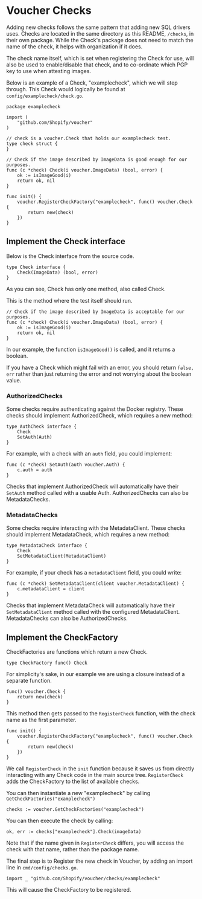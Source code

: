 # Voucher Checks

Adding new checks follows the same pattern that adding new SQL drivers uses. Checks are located in the same directory as this README, `/checks`, in their own package. While the Check's package does not need to match the name of the check, it helps with organization if it does.

The check name itself, which is set when registering the Check for use, will also be used to enable/disable that check, and to co-ordinate which PGP key to use when attesting images.

Below is an example of a Check, "examplecheck", which we will step through. This Check would logically be found at `config/examplecheck/check.go`.

```golang
package examplecheck

import (
	"github.com/Shopify/voucher"
)

// check is a voucher.Check that holds our examplecheck test.
type check struct {
}

// Check if the image described by ImageData is good enough for our purposes.
func (c *check) Check(i voucher.ImageData) (bool, error) {
    ok := isImageGood(i)
	return ok, nil
}

func init() {
	voucher.RegisterCheckFactory("examplecheck", func() voucher.Check {
		return new(check)
	})
}
```

## Implement the Check interface

Below is the Check interface from the source code.

```golang
type Check interface {
	Check(ImageData) (bool, error)
}
```

As you can see, Check has only one method, also called Check.

This is the method where the test itself should run.

```golang
// Check if the image described by ImageData is acceptable for our purposes.
func (c *check) Check(i voucher.ImageData) (bool, error) {
    ok := isImageGood(i)
	return ok, nil
}
```

In our example, the function `isImageGood()` is called, and it returns a boolean.

If you have a Check which might fail with an error, you should return `false, err` rather than just returning the error and not worrying about the boolean value.

### AuthorizedChecks

Some checks require authenticating against the Docker registry. These checks should implement AuthorizedCheck, which requires a new method:

```golang
type AuthCheck interface {
	Check
	SetAuth(Auth)
}
```

For example, with a check with an `auth` field, you could implement:

```golang
func (c *check) SetAuth(auth voucher.Auth) {
    c.auth = auth
}
```

Checks that implement AuthorizedCheck will automatically have their `SetAuth` method called with a usable Auth. AuthorizedChecks can also be MetadataChecks.

### MetadataChecks

Some checks require interacting with the MetadataClient. These checks should implement MetadataCheck, which requires a new method:

```golang
type MetadataCheck interface {
	Check
	SetMetadataClient(MetadataClient)
}
```

For example, if your check has a `metadataClient` field, you could write:

```golang
func (c *check) SetMetadataClient(client voucher.MetadataClient) {
    c.metadataClient = client
}
```

Checks that implement MetadataCheck will automatically have their `SetMetadataClient` method called with the configured MetadataClient. MetadataChecks can also be AuthorizedChecks.

## Implement the CheckFactory

CheckFactories are functions which return a new Check.

```golang
type CheckFactory func() Check
```

For simplicity's sake, in our example we are using a closure instead of a separate function.

```golang
func() voucher.Check {
    return new(check)
}
```

This method then gets passed to the `RegisterCheck` function, with the check name as the first parameter.

```golang
func init() {
	voucher.RegisterCheckFactory("examplecheck", func() voucher.Check {
		return new(check)
	})
}
```

We call `RegisterCheck` in the `init` function because it saves us from directly interacting with any Check code in the  main source tree. `RegisterCheck` adds the CheckFactory to the list of available checks. 

You can then instantiate a new "examplecheck" by calling `GetCheckFactories("examplecheck")`

```golang
checks := voucher.GetCheckFactories("examplecheck")
```

You can then execute the check by calling:

```golang
ok, err := checks["examplecheck"].Check(imageData)
```

Note that if the name given in `RegisterCheck` differs, you will access the check with that name, rather than the package name.

The final step is to Register the new check in Voucher, by adding an import line in `cmd/config/checks.go`.

```golang
import _ "github.com/Shopify/voucher/checks/examplecheck"
```

This will cause the CheckFactory to be registered.
